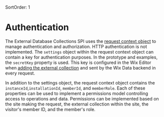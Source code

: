 SortOrder: 1
# Authentication

The External Database Collections SPI uses the [request context object](https://www.wix.com/corvid/new-reference/spis/external-database-collections/external-database-collections/request-context/request-context-object) to manage authentication and authorization. HTTP authentication is not implemented. The `settings` object within the request context object can contain a key for authentication purposes. In the prototype and examples, the `secretKey` property is used. This key is configured in the Wix Editor when [adding the external collection](https://support.wix.com/en/article/corvid-adding-and-deleting-an-external-database-collection) and sent by the Wix Data backend in every request.

In addition to the settings object, the request context object contains the `instanceId`,`installationId`, `memberId`, and `memberRole`. Each of these properties can be used to implement a permissions model controlling access to operations and data. Permissions can be implemented based on the site making the request, the external collection within the site, the visitor's member ID, and the member's role.

